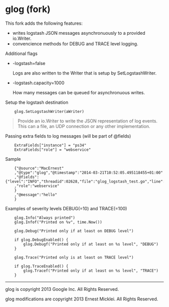 glog (fork)
==

This fork adds the following features:
- writes logstash JSON messages asynchronuously to a provided io.Writer.
- convencience methods for DEBUG and TRACE level logging.

Additional flags

- -logstash=false
	
	Logs are also written to the Writer that is setup by SetLogstashWriter.

- -logstash.capacity=1000

	How many messages can be queued for asynchronuous writes.

Setup the logstash destination

		glog.SetLogstashWriter(aWriter)

> Provide an io.Writer to write the JSON representation of log events.
> This can a file, an UDP connection or any other implementation.

Passing extra fields to log messages (will be part of @fields)

		ExtraFields["instance"] = "ps34"
		ExtraFields["role"] = "webservice"
		
Sample

		{"@source":"MacErnest"
		,"@type":"glog","@timestamp":"2014-03-21T10:52:05.495118455+01:00"
		,"@fields":{"level":"INFO","threadid":02628,"file":"glog_logstash_test.go","line":60,"instance":"ps34"
		,"role":"webservice"
		}
		,"@message":"hello"
		}				

Examples of severity levels DEBUG(=10) and TRACE(=100)

		glog.Info("Always printed")
		glog.Infof("Printed on %v", time.Now())
		
		glog.Debug("Printed only if at least on DEBUG level")
		
		if glog.DebugEnabled() {
			glog.Debugf("Printed only if at least on %s level", "DEBUG")
		}

		glog.Trace("Printed only is at least on TRACE level")
		
		if glog.TraceEnabled() {
			glog.Tracef("Printed only if at least on %s level", "TRACE")
		}		

* * *
glog is copyright 2013 Google Inc. All Rights Reserved.

glog modifications are copyright 2013 Ernest Micklei. All Rights Reserved.